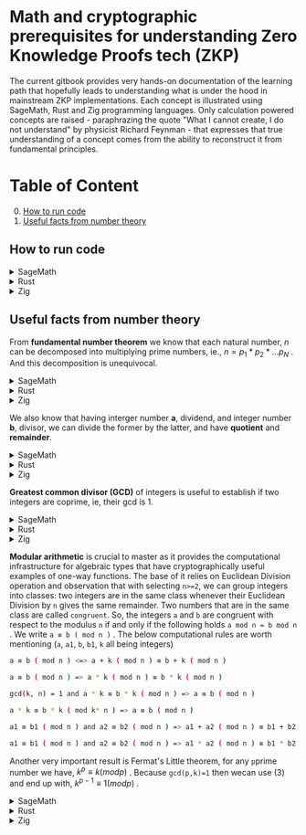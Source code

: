 # Math and cryptographic prerequisites for understanding Zero Knowledge Proofs tech (ZKP)

The current gitbook provides very hands-on documentation of the learning path that hopefully leads to understanding what is under the hood in mainstream ZKP implementations.
Each concept is illustrated using SageMath, Rust and Zig programming languages. Only calculation powered concepts are raised - paraphrazing the quote "What I cannot create, I do not understand" by physicist Richard Feynman - that expresses that true understanding of a concept comes from the ability to reconstruct it from fundamental principles.

# Table of Content
0. [How to run code](#how-to-run-code)
1. [Useful facts from number theory](#useful-facts-from-number-theory)

## How to run code

<details>
<summary>SageMath</summary>

Download the latest image from docker hub and run the image in Linux CLI:
```bash
$ docker image pull sagemath/sagemath:latest
$ docker run -it sagemath/sagemath:latest
┌────────────────────────────────────────────────────────────────────┐
│ SageMath version 10.6, Release Date: 2025-03-31                    │
│ Using Python 3.12.5. Type "help()" for help.                       │
└────────────────────────────────────────────────────────────────────┘
sage: ZZ(1234)
1234
sage: ZZ.random_element(10**10)
4134169080
sage: quit
```
</details>

<details>
<summary>Rust</summary>

Make sure you have the latest Rust toolchain installed (using for example `rustup`). Then have a `rust-script` installed:
```bash
$ cargo install rust-script
$ rust-script --version
rust-script 0.36.0
```

Then you can have an **executable** file like below,
```bash
$ cat rustScript
#!/usr/bin/env rust-script

//! ```cargo
//! [dependencies]
//! curve25519-dalek = "5.0.0-pre.0"
//! ```

use curve25519_dalek::scalar::Scalar;

fn addition_to_bytes(left: u64, right: u64) -> [u8; 32] {
   (Scalar::from(left) + Scalar::from(right)).to_bytes()
}

type CustomizedResult<T> = Result<T, Box<dyn std::error::Error>>;

fn main() -> CustomizedResult<()> {
   print!("{:?}", addition_to_bytes(1u64,10u64));

   Ok(())
}

#[cfg(test)]
mod tests {

    use crate::{addition_to_bytes};

    #[test]
    fn bytes_addition_expected() {
        let bytes = [
            128, 0, 0, 0, 0, 0, 0, 0, 0, 0, 0, 0, 0, 0, 0, 0, 0, 0, 0, 0, 0, 0, 0, 0, 0, 0, 0, 0, 0,
            0, 0, 0,
        ];
        assert_eq!(bytes, addition_to_bytes(100u64, 28u64));
    }
}
```

Then invoking the main and test suite can be done like below:

```bash
$ rust-script rustScript
[11, 0, 0, 0, 0, 0, 0, 0, 0, 0, 0, 0, 0, 0, 0, 0, 0, 0, 0, 0, 0, 0, 0, 0, 0, 0, 0, 0, 0, 0, 0, 0]

$ rust-script --test rustScript
running 1 test
test tests::bytes_addition_expected ... ok

test result: ok. 1 passed; 0 failed; 0 ignored; 0 measured; 0 filtered out; finished in 0.00s
```
</details>


<details>
<summary>Zig</summary>

Make sure you have the latest ([master](https://ziglang.org/download/)) version of the Zig language.
And that it is __visibible__ in the command line.
```bash
$ zig version
0.16.0-dev.43+99b2b6151
```

Then you can have a zig file like below, having both main and test suites,
```bash
$ cat zigScript.zig
const std = @import("std");
const testing = std.testing;
const Managed = std.math.big.int.Managed;
const Limb = std.math.big.Limb;

test "setting a big number from string" {
    var a = try Managed.init(testing.allocator);
    defer a.deinit();

    try a.setString(10, "120317241209124781241290847124");
    try testing.expectEqual(120317241209124781241290847124, try a.toInt(u128));
}

pub fn main() !void {
    var gpa1 = std.heap.GeneralPurposeAllocator(.{}){};
    const allocatorManaged =  gpa1.allocator();

    var a = try Managed.initSet(allocatorManaged, 123456789);
    defer a.deinit();

    std.debug.print("{d}\nlimbs={any}\n\n", .{a, a.limbs});
    try a.pow(&a, 5);
    std.debug.print("{d}\nlimbs={any}\n\n", .{a, a.limbs});
}
```

In order to run anyone just call as follows:
```bash
$ zig run zigScript.zig
123456789
limbs={ 123456789, 12297829382473034410, 12297829382473034410, 12297829382473034410 }

28679718602997181072337614380936720482949
limbs={ 6356712022736044677, 5204158590521663073, 84, 0, 0 }

$ zig test zigScript.zig
All 1 tests passed.
```
</details>


## Useful facts from number theory

From **fundamental number theorem** we know that each natural number, _n_ can be decomposed into multiplying prime numbers, ie., $`n=p_1*p_2*...p_N`$ .
And this decomposition is unequivocal.

<details>
<summary>SageMath</summary>

```sagemath
sage: n = NN(123456789)
sage: factor(n)
3^2 * 3607 * 3803
```
</details>

<details>
<summary>Rust</summary>

```rust
#!/usr/bin/env rust-script

//! ```cargo
//! [dependencies]
//! prime_factorization = "1.0.5"
//! ```

use prime_factorization::Factorization;

type CustomizedResult<T> = Result<T, Box<dyn std::error::Error>>;

fn main() -> CustomizedResult<()> {
   print!("{:?}\n", Factorization::<u32>::run(123456789));

   Ok(())
}
```

```bash
$ rust-script rustScript
Factorization { num: 123456789, is_prime: false, factors: [3, 3, 3607, 3803] }
```
</details>

<details>
<summary>Zig</summary>

The prerequisite is having [Zig-Math-Algorithms](https://github.com/ramsyana/Zig-Math-Algorithms.git)  downloaded.
It works with the latest release only - not with master.

```bash
$ zig version
0.15.0-dev.379+ffd85ffcd
$ git clone https://github.com/ramsyana/Zig-Math-Algorithms.git
$ cd Zig-Math-Algorithms
$ zig run src/algorithm/math/prime_factorization.zig
Enter a positive integer greater than 1: 123456789

The factorization of 123456789 is:
3-3-3607-3803
```
</details>

We also know that having interger number **a**, dividend, and integer number **b**, divisor, we can divide the former by the latter, and have **quotient** and **remainder**.

<details>
<summary>SageMath</summary>

```sagemath
NN(123456789123456789123456789) // NN(1234)  #123456789123456789123456789 is dividend, 1234 is divisor
100046020359365307231326 # quotient
sage: NN(123456789123456789123456789) % NN(1234)
505  # remainder
```
</details>

<details>
<summary>Rust</summary>

For Rust we are going to use big number library specially designed for cryptographic uses [crypto-bigint](https://docs.rs/crypto-bigint/0.6.1/crypto_bigint/index.html).

```rust
#!/usr/bin/env rust-script

//! ```cargo
//! [dependencies]
//! crypto-bigint = "0.6.1"
//! ```

use crypto_bigint::{NonZero, U256};
use std::ops::Div;

type CustomizedResult<T> = Result<T, Box<dyn std::error::Error>>;

fn to_decimal_from_le(m: &[u8]) -> (u128,u32) {
   m.into_iter().fold((0,0), |pair, elem| (pair.0 + 256_u128.pow(pair.1) * (elem.clone() as u128), pair.1 + 1))
}

fn main() -> CustomizedResult<()> {
   let dividend = U256::from_str_radix_vartime("123456789123456789123456789",10).unwrap();
   let divisor = U256::from_str_radix_vartime("1234",10).unwrap();
   let quotient = dividend.div(divisor);
   let remainder = dividend.rem(&NonZero::new(divisor).unwrap());
   print!("quotient: hex={:?} bytes(le)={:?}\n", quotient, quotient.to_le_bytes());
   print!("quotient: decimal={:?}\n", to_decimal_from_le(&quotient.to_le_bytes()).0);
   print!("remainder: hex={:?} bytes(le)={:?}\n", remainder, remainder.to_le_bytes());
   print!("remainder: decimal={:?}\n", to_decimal_from_le(&remainder.to_le_bytes()).0);

   Ok(())
}
```

After running we see, hex, byte (in little-endian encoding) and decimal representation:
```bash
$ rust-script rustScript
quotient: hex=Uint(0x00000000000000000000000000000000000000000000152F81710A4F2B756C5E) bytes(le)=[94, 108, 117, 43, 79, 10, 113, 129, 47, 21, 0, 0, 0, 0, 0, 0, 0, 0, 0, 0, 0, 0, 0, 0, 0, 0, 0, 0, 0, 0, 0, 0]
quotient: decimal=100046020359365307231326
remainder: hex=Uint(0x00000000000000000000000000000000000000000000000000000000000001F9) bytes(le)=[249, 1, 0, 0, 0, 0, 0, 0, 0, 0, 0, 0, 0, 0, 0, 0, 0, 0, 0, 0, 0, 0, 0, 0, 0, 0, 0, 0, 0, 0, 0, 0]
remainder: decimal=505
```

One need to notice that the resultant quotient takes 77-bits, so neither `u32` nor `u64` is enough to give a correct result.

</details>

<details>
<summary>Zig</summary>

We are going to use `Managed` arbitrary big int here.

```zig
$ cat zigScript.zig
const std = @import("std");
const Managed = std.math.big.int.Managed;

pub fn main() !void {
    var gpa = std.heap.GeneralPurposeAllocator(.{}){};
    const allocator1 =  gpa.allocator();
    const allocator2 =  gpa.allocator();
    const allocator3 =  gpa.allocator();
    const allocator4 =  gpa.allocator();

    var a = try Managed.initSet(allocator1, 123456789123456789123456789);
    defer a.deinit();
    var b = try Managed.initSet(allocator2, 1234);
    defer b.deinit();
    var r = try Managed.init(allocator3);
    defer r.deinit();
    var q = try Managed.init(allocator4);
    defer q.deinit();

    //q = a / b (rem r)
    try Managed.divFloor(&q,&r,&a,&b);

    std.debug.print("quotient={d} remainder={d}\n", .{q,r});
}
```

Running the script gives immediately
```bash
$ zig run zigScript.zig
quotient=100046020359365307231326 remainder=505
```
</details>

**Greatest common divisor (GCD)** of integers is useful to establish if two integers are coprime, ie, their gcd is 1.

<details>
<summary>SageMath</summary>

```sagemath
sage: # gcd(a, b) = s · a + t · b
sage: # result of xgcd: (gcd(a,b),s,t)
sage: NN(123456789123456789123456789).xgcd(NN(1234))
(1, -303, 30313944168887688091091902)
sage: NN(123456789123456789123456789).xgcd(NN(123))
(3, 2, -2007427465422061611763525)
```
</details>

<details>
<summary>Rust</summary>

For Rust we are using [crypto-bigint](https://docs.rs/crypto-bigint/0.6.1/crypto_bigint/index.html).

```rust
$ cat rustScript
#!/usr/bin/env rust-script

//! ```cargo
//! [dependencies]
//! crypto-bigint = "0.6.1"
//! ```

use crypto_bigint::U256;

type CustomizedResult<T> = Result<T, Box<dyn std::error::Error>>;

fn to_decimal_from_le(m: &[u8]) -> u128 {
   m.into_iter().fold((0,0), |pair, elem| (pair.0 + 256_u128.pow(pair.1) * (elem.clone() as u128), pair.1 + 1)).0
}

fn main() -> CustomizedResult<()> {
   let a = U256::from_str_radix_vartime("123456789123456789123456789",10).unwrap();
   let b1 = U256::from_str_radix_vartime("1234",10).unwrap();
   let b2 = U256::from_str_radix_vartime("123",10).unwrap();
   let gcd1 = a.gcd(&b1);
   let gcd2 = a.gcd(&b2);
   print!("gcd({:?},{:?})={:?}\n", to_decimal_from_le(&a.to_le_bytes()), to_decimal_from_le(&b1.to_le_bytes()), to_decimal_from_le(&gcd1.to_le_bytes()) );
   print!("gcd({:?},{:?})={:?}\n", to_decimal_from_le(&a.to_le_bytes()), to_decimal_from_le(&b2.to_le_bytes()), to_decimal_from_le(&gcd2.to_le_bytes()) );

   Ok(())
}
```

After running we see we are consistent with SageMath results

```bash
$ rust-script rustScript
gcd(123456789123456789123456789,1234)=1
gcd(123456789123456789123456789,123)=3
```
</details>

<details>
<summary>Zig</summary>

We are going to use `Managed` arbitrary big int here.

```zig
$ cat zigScript.zig
const std = @import("std");
const Managed = std.math.big.int.Managed;


pub fn main() !void {
    var gpa = std.heap.GeneralPurposeAllocator(.{}){};
    const allocator1 =  gpa.allocator();
    const allocator2 =  gpa.allocator();
    const allocator3 =  gpa.allocator();
    const allocator4 =  gpa.allocator();
    const allocator5 =  gpa.allocator();

    var a = try Managed.initSet(allocator1, 123456789123456789123456789);
    defer a.deinit();
    var b1 = try Managed.initSet(allocator2, 1234);
    defer b1.deinit();
    var b2 = try Managed.initSet(allocator3, 123);
    defer b2.deinit();
    var gcd1 = try Managed.init(allocator4);
    defer gcd1.deinit();
    var gcd2 = try Managed.init(allocator5);
    defer gcd2.deinit();

    try Managed.gcd(&gcd1,&a,&b1);
    try Managed.gcd(&gcd2,&a,&b2);

    std.debug.print("gcd({d},{d})={d}\n", .{a,b1,gcd1});
    std.debug.print("gcd({d},{d})={d}\n", .{a,b2,gcd2});
}
```

Running the script gives immediately corrrect results
```bash
$ zig run zigScript.zig
gcd(123456789123456789123456789,1234)=1
gcd(123456789123456789123456789,123)=3
```
</details>

**Modular arithmetic** is crucial to master as it provides the computational infrastructure for algebraic types that have cryptographically useful examples of one-way functions.
The base of it relies on Euclidean Division operation and observation that with selecting `n>=2`, we can group integers into classes:
two integers are in the same class whenever their Euclidean Division by `n` gives the same remainder.
Two numbers that are in the same class are called `congruent`. So, the integers `a` and `b` are congruent with
respect to the modulus `n` if and only if the following holds `a mod n = b mod n` . We write `a ≡ b ( mod n )` .
The below computational rules are worth mentioning (`a`, `a1`, `b`, `b1`, `k` all being integers)

```bash
a ≡ b ( mod n ) <=> a + k ( mod n ) ≡ b + k ( mod n )                                          (1)

a ≡ b ( mod n ) => a * k ( mod n ) ≡ b * k ( mod n )                                           (2)

gcd(k, n) = 1 and a * k ≡ b * k ( mod n ) => a ≡ b ( mod n )                                   (3)

a * k ≡ b * k ( mod k* n ) => a ≡ b ( mod n )                                                  (4)

a1 ≡ b1 ( mod n ) and a2 ≡ b2 ( mod n ) => a1 + a2 ( mod n ) ≡ b1 + b2 ( mod n )               (5)

a1 ≡ b1 ( mod n ) and a2 ≡ b2 ( mod n ) => a1 * a2 ( mod n ) ≡ b1 * b2 ( mod n )               (6)
```

Another very important result is Fermat's Little theorem, for any `p`prime number we have, $`k^p ≡ k ( mod p )`$ .
Because `gcd(p,k)=1` then wecan use (3) and end up with, $`k^{p-1} ≡ 1 ( mod p )`$ .

<details>
<summary>SageMath</summary>

```sagemath
sage: a=ZZ(1)
sage: b=ZZ(123456789123456790)
sage: n=ZZ(123456789)
sage: a == b % n
True

sage: k=ZZ(2^64)
sage: k
18446744073709551616
sage: (a + k) % n == (b + k) % n     # (1)
True
sage: (a * k) % n == (b * k) % n     # (2)
True

sage: b=ZZ(123456789123456666)
sage: a=ZZ(123456666)
sage: a == b % n
True
sage: b.gcd(a)
6
sage: n.gcd(6)
3
sage: (a / 6) == (b / 6) % n
False                                # (3) cond gcd (k,n) not satisfied

sage: (a / 3) == (b / 3) % n
False
sage: (a / 3) == (b / 3) % (n / 3)   # (4)
True

sage: b1=ZZ(123456789123456666)
sage: a == b1 % n
True
sage: b2 = ZZ(1728394923)
sage: a == b2 % n
True

sage: (a1 + a1) % n == (b1+b2) % n    # (5)
True
sage: (a1 * a1) % n == (b1 * b2) % n  # (6)
True

sage: a = ZZ(123456666)
sage: a ^ 17
359540034851392415636875649242223891196568232949298123301070013683400624868887868465355045866752156320944896326030978154463931187039174656
sage: # Little Fermat Theorem:
sage: (a ^ 17) % 17
14
sage: a % 17
14
sage: (a ^ (17-1)) % 17
1
```
</details>

<details>
<summary>Rust</summary>

For Rust we are using once again [crypto-bigint](https://docs.rs/crypto-bigint/0.6.1/crypto_bigint/index.html).

```rust
$ cat rustScript
#!/usr/bin/env rust-script

//! ```cargo
//! [dependencies]
//! crypto-bigint = "0.6.1"
//! ```

use core::ops::{Rem};
use crypto_bigint::{NonZero, U256, U2048};

type CustomizedResult<T> = Result<T, Box<dyn std::error::Error>>;

fn to_decimal_from_le(m: &[u8]) -> u128 {
   m.into_iter().fold((0,0), |pair, elem| (pair.0 + 256_u128.pow(pair.1) * (elem.clone() as u128), pair.1 + 1)).0
}

fn main() -> CustomizedResult<()> {
   let b = U256::from_str_radix_vartime("123456789123456790",10).unwrap();
   let n = U256::from_str_radix_vartime("123456789",10).unwrap();
   let a = b.rem(&NonZero::new(n).unwrap());
   print!("({:?} mod {:?})={:?} should be 1\n", to_decimal_from_le(&b.to_le_bytes()), to_decimal_from_le(&n.to_le_bytes()), to_decimal_from_le(&a.to_le_bytes()) );

   let k = U256::from_str_radix_vartime("18446744073709551616",10).unwrap();
   let a = U256::from_str_radix_vartime("1",10).unwrap();
   let left = a.add_mod(&k, &n);
   let right = b.add_mod(&k, &n);
   print!("(1) add_mod has limitation that pops up here: 'Assumes self + rhs as unbounded integer is < 2p.'\n");
   print!("    THIS IS WRONG (a + k) mod n = {:?} (b + k) mod n = {:?}\n", to_decimal_from_le(&left.to_le_bytes()), to_decimal_from_le(&right.to_le_bytes()) );
   print!("    a={:?},  b={:?}, k={:?}, n={:?} \n", to_decimal_from_le(&a.to_le_bytes()), to_decimal_from_le(&b.to_le_bytes()), to_decimal_from_le(&k.to_le_bytes()), to_decimal_from_le(&n.to_le_bytes()) );
   print!("    as n < b by several orders of magnitude - the same as n < k we need to use 'rem' before adding to both b and k\n");
   let k = k.rem(&NonZero::new(n).unwrap());
   let b = b.rem(&NonZero::new(n).unwrap());
   let left = a.add_mod(&k, &n);
   let right = b.add_mod(&k, &n);
   print!("    a <- a mod n ={:?},  b<- b mod ={:?}, k<- k mod ={:?}, n={:?} \n", to_decimal_from_le(&a.to_le_bytes()), to_decimal_from_le(&b.to_le_bytes()), to_decimal_from_le(&k.to_le_bytes()), to_decimal_from_le(&n.to_le_bytes()) );

   print!("    NOW IT IS CORRECT (a + k) mod n = {:?} (b + k) mod n = {:?}\n", to_decimal_from_le(&left.to_le_bytes()), to_decimal_from_le(&right.to_le_bytes()) );

   let left = a.mul_mod(&k, &NonZero::new(n).unwrap());
   let right = b.mul_mod(&k, &NonZero::new(n).unwrap());
   print!("(2) (a * k) mod n = {:?} (b * k) mod n = {:?}\n", to_decimal_from_le(&left.to_le_bytes()), to_decimal_from_le(&right.to_le_bytes()) );

   let b = U256::from_str_radix_vartime("123456789123456666",10).unwrap();
   let a = U256::from_str_radix_vartime("123456666",10).unwrap();
   let a1 = b.rem(&NonZero::new(n).unwrap());
   print!("({:?} mod {:?})={:?} should be {:?}\n", to_decimal_from_le(&b.to_le_bytes()), to_decimal_from_le(&n.to_le_bytes()), to_decimal_from_le(&a1.to_le_bytes()), to_decimal_from_le(&a.to_le_bytes()) );

   let bdiv3 = b.div_rem(&NonZero::new(U256::from(3u8)).unwrap()).0;
   let adiv3 = a.div_rem(&NonZero::new(U256::from(3u8)).unwrap()).0;
   let a1div3 = bdiv3.rem(&NonZero::new(n).unwrap());
   print!("(3) ({:?} mod {:?})={:?} should not be {:?}\n", to_decimal_from_le(&bdiv3.to_le_bytes()), to_decimal_from_le(&n.to_le_bytes()), to_decimal_from_le(&a1div3.to_le_bytes()), to_decimal_from_le(&adiv3.to_le_bytes()) );

   let ndiv3 = n.div_rem(&NonZero::new(U256::from(3u8)).unwrap()).0;
   let a1div3 = bdiv3.rem(&NonZero::new(ndiv3).unwrap());
   print!("(4) ({:?} mod {:?})={:?} should be {:?}\n", to_decimal_from_le(&bdiv3.to_le_bytes()), to_decimal_from_le(&ndiv3.to_le_bytes()), to_decimal_from_le(&a1div3.to_le_bytes()), to_decimal_from_le(&adiv3.to_le_bytes()) );

   let b1 = U256::from_str_radix_vartime("123456789123456666",10).unwrap();
   let b2 = U256::from_str_radix_vartime("1728394923",10).unwrap();
   let a1 = b1.rem(&NonZero::new(n).unwrap());
   let a2 = b2.rem(&NonZero::new(n).unwrap());
   print!("({:?} mod {:?})={:?} should be {:?}\n", to_decimal_from_le(&b1.to_le_bytes()), to_decimal_from_le(&n.to_le_bytes()), to_decimal_from_le(&a1.to_le_bytes()), to_decimal_from_le(&a.to_le_bytes()) );
   print!("({:?} mod {:?})={:?} should be {:?}\n", to_decimal_from_le(&b2.to_le_bytes()), to_decimal_from_le(&n.to_le_bytes()), to_decimal_from_le(&a2.to_le_bytes()), to_decimal_from_le(&a.to_le_bytes()) );

   let left = a1.add_mod(&a1, &n);
   let right = b1.add_mod(&b2, &n);
   print!("(5) THIS IS WRONG -> (a1 + a1) mod n = {:?} (b1 + b2) mod n = {:?}\n", to_decimal_from_le(&left.to_le_bytes()), to_decimal_from_le(&right.to_le_bytes()) );
   print!("    Once again, like in (1), add_mod limitation with added numbers with respect to modulus\n");
   print!("    a1={:?},  a2={:?}, b1={:?}, b2={:?}, n={:?} \n", to_decimal_from_le(&a1.to_le_bytes()), to_decimal_from_le(&a2.to_le_bytes()), to_decimal_from_le(&b1.to_le_bytes()), to_decimal_from_le(&b2.to_le_bytes()), to_decimal_from_le(&n.to_le_bytes()) );
   let a1 = a1.rem(&NonZero::new(n).unwrap());
   let a2 = a2.rem(&NonZero::new(n).unwrap());
   let b1 = b1.rem(&NonZero::new(n).unwrap());
   let b2 = b2.rem(&NonZero::new(n).unwrap());
   let left = a1.add_mod(&a1, &n);
   let right = b1.add_mod(&b2, &n);
   print!("    a1 <- a1 mod n ={:?}, a2 <- a2 mod n ={:?},  b1<- b1 mod ={:?}, b2<- b2 mod ={:?}, n={:?} \n", to_decimal_from_le(&a1.to_le_bytes()), to_decimal_from_le(&a2.to_le_bytes()), to_decimal_from_le(&b1.to_le_bytes()), to_decimal_from_le(&b2.to_le_bytes()), to_decimal_from_le(&n.to_le_bytes()) );
   print!("    NOW IT IS CORRECT (a1 + a2) mod n = {:?} (b1 + b2) mod n = {:?}\n", to_decimal_from_le(&left.to_le_bytes()), to_decimal_from_le(&right.to_le_bytes()) );

   let left = a1.mul_mod(&a1, &NonZero::new(n).unwrap());
   let right = b1.mul_mod(&b2, &NonZero::new(n).unwrap());
   print!("(6) (a1 * a1) mod n = {:?} (b1 * b2) mod n = {:?}\n", to_decimal_from_le(&left.to_le_bytes()), to_decimal_from_le(&right.to_le_bytes()) );

   let a = U2048::from_str_radix_vartime("123456666",10).unwrap();
   let apow17 = U2048::from_str_radix_vartime("359540034851392415636875649242223891196568232949298123301070013683400624868887868465355045866752156320944896326030978154463931187039174656",10).unwrap();
   let seventeen = NonZero::new(U2048::from(17u16)).unwrap();
   let left = apow17.rem(&seventeen);
   let right = a.rem(&seventeen);
   print!("(Little Fermat Theorem) (a ^ 17) mod 17 = {:?} should be a mod 17 = {:?}\n", to_decimal_from_le(&left.to_le_bytes()), to_decimal_from_le(&right.to_le_bytes()) );

   let apow16 = U2048::from_str_radix_vartime("2912277210299785802063338153342192888932933220060374247438935485941282626803544722853240228168417866726976867543393551179034198016",10).unwrap();
   let left = apow16.rem(&seventeen);
   print!("(Little Fermat Theorem) (a ^ (17 - 1)) mod 17 = {:?} should be 1\n", to_decimal_from_le(&left.to_le_bytes()) );

   Ok(())
}
```

After running we see we are consistent with SageMath results
As underlined above one needs to take care of limitations of `add_mod`.

```bash
$ rust-script rustScript
(123456789123456790 mod 123456789)=1 should be 1
(1) add_mod has limitation that pops up here: 'Assumes self + rhs as unbounded integer is < 2p.'
    THIS IS WRONG (a + k) mod n = 18446744073586094828 (b + k) mod n = 18570200862709551617
    a=1,  b=123456789123456790, k=18446744073709551616, n=123456789
    as n < b by several orders of magnitude - the same as n < k we need to use 'rem' before adding to both b and k
    a <- a mod n =1,  b<- b mod =1, k<- k mod =93442732, n=123456789
    NOW IT IS CORRECT (a + k) mod n = 93442733 (b + k) mod n = 93442733
(2) (a * k) mod n = 93442732 (b * k) mod n = 93442732
(123456789123456666 mod 123456789)=123456666 should be 123456666
(3) (41152263041152222 mod 123456789)=82304485 should not be 41152222
(4) (41152263041152222 mod 41152263)=41152222 should be 41152222
(123456789123456666 mod 123456789)=123456666 should be 123456666
(1728394923 mod 123456789)=123456666 should be 123456666
(5) THIS IS WRONG -> (a1 + a1) mod n = 123456543 (b1 + b2) mod n = 123456790728394800
    Once again, like in (1), add_mod limitation with added numbers with respect to modulus
    a1=123456666,  a2=123456666, b1=123456789123456666, b2=1728394923, n=123456789
    a1 <- a1 mod n =123456666, a2 <- a2 mod n =123456666,  b1<- b1 mod =123456666, b2<- b2 mod =123456666, n=123456789
    NOW IT IS CORRECT (a1 + a2) mod n = 123456543 (b1 + b2) mod n = 123456543
(6) (a1 * a1) mod n = 15129 (b1 * b2) mod n = 15129
(Little Fermat Theorem) (a ^ 17) mod 17 = 14 should be a mod 17 = 14
(Little Fermat Theorem) (a ^ (17 - 1)) mod 17 = 1 should be 1
```
</details>

<details>
<summary>Zig</summary>

We are going to use `Managed` arbitrary big int here.

```zig
$ cat zigScript.zig
const std = @import("std");
const Managed = std.math.big.int.Managed;


pub fn main() !void {
    var gpa = std.heap.GeneralPurposeAllocator(.{}){};
    const allocator1 =  gpa.allocator();
    const allocator2 =  gpa.allocator();
    const allocator3 =  gpa.allocator();
    const allocator4 =  gpa.allocator();
    const allocator5 =  gpa.allocator();
    const allocator6 =  gpa.allocator();
    const allocator7 =  gpa.allocator();
    const allocator8 =  gpa.allocator();
    const allocator9 =  gpa.allocator();
    const allocator10 =  gpa.allocator();
    const allocator11 =  gpa.allocator();
    const allocator12 =  gpa.allocator();
    const allocator13 =  gpa.allocator();
    const allocator14 =  gpa.allocator();

    var b = try Managed.initSet(allocator1, 123456789123456790);
    defer b.deinit();
    var n = try Managed.initSet(allocator2, 123456789);
    defer n.deinit();
    var r = try Managed.init(allocator3);
    defer r.deinit();
    var q = try Managed.init(allocator4);
    defer q.deinit();

    try Managed.divFloor(&q,&r,&b,&n);

    std.debug.print("(0) a mod n = b\n", .{});
    std.debug.print("({d} mod {d}) = {d} should be 1\n\n", .{b,n,r});

    var k = try Managed.initSet(allocator5, 18446744073709551616);
    defer k.deinit();
    var left = try Managed.init(allocator6);
    defer left.deinit();
    var right = try Managed.init(allocator7);
    defer right.deinit();

    std.debug.print("(1) when (0) holds then (a + k) mod n = (b + k) mod n\n", .{});
    try Managed.add(&left,&b,&k);
    try Managed.divFloor(&q,&r,&left,&n);
    std.debug.print("left: ({d} + {d}) mod {d} = {d}\n", .{b,k,n,r});

    var one = try Managed.initSet(allocator8, 1);
    defer one.deinit();
    try Managed.add(&right,&one,&k);
    try Managed.divFloor(&q,&r,&right,&n);
    std.debug.print("right: ({d} + {d}) mod {d} = {d}\n\n", .{one,k,n,r});

    std.debug.print("(2) when (0) holds then (a * k) mod n = (b * k) mod n\n", .{});
    try Managed.mul(&left,&b,&k);
    try Managed.divFloor(&q,&r,&left,&n);
    std.debug.print("left: ({d} * {d}) mod {d} = {d}\n", .{b,k,n,r});

    try Managed.mul(&right,&one,&k);
    try Managed.divFloor(&q,&r,&right,&n);
    std.debug.print("right: ({d} * {d}) mod {d} = {d}\n\n", .{one,k,n,r});

    try b.set(123456789123456666);
    try k.set(123456666);
    try Managed.divFloor(&q,&r,&b,&n);
    std.debug.print("{d} mod {d}={d} should be {d}\n", .{b,n,r,k});
    try Managed.gcd(&r,&b,&k);
    std.debug.print("gcd({d},{d})={d}\n", .{b,k,r});
    var six = try Managed.initSet(allocator8, 6);
    defer six.deinit();
    try Managed.divFloor(&left,&r,&b,&six);
    try Managed.divFloor(&q,&r,&left,&n);
    std.debug.print("(3) ({d} / {d}) mod {d} = {d} mod {d} = {d} is not the same as ", .{b,six,n,left,n,r});
    try Managed.divFloor(&right,&r,&k,&six);
    try Managed.divFloor(&q,&r,&right,&n);
    std.debug.print("({d} / {d}) mod {d} = {d} mod {d} = {d} \n\n", .{k,six,n,right,n,r});

    var div = try Managed.init(allocator9);
    defer div.deinit();
    try Managed.divFloor(&div,&r,&n,&six);
    try Managed.divFloor(&q,&r,&left,&div);
    try Managed.gcd(&r,&n,&six);
    std.debug.print("gcd({d},{d})={d}\n", .{n,six,r});
    std.debug.print("({d} / {d}) mod ({d} / {d}) = {d} mod {d} = {d} is not the same as ", .{b,six,n,six,left,div,r});
    try Managed.divFloor(&q,&r,&right,&div);
    std.debug.print("({d} / {d}) mod ({d} / {d})= {d} mod {d} = {d} \n\n", .{k,six,n,six,right,div,r});

    var three = try Managed.initSet(allocator10, 3);
    defer three.deinit();
    try Managed.divFloor(&div,&r,&n,&three);
    try Managed.divFloor(&left,&r,&b,&three);
    try Managed.divFloor(&q,&r,&left,&div);
    std.debug.print("(4) ({d} / {d}) mod ({d} / {d}) = {d} mod {d} = {d} is the same as ", .{b,three,n,three,left,div,r});
    try Managed.divFloor(&right,&r,&k,&three);
    try Managed.divFloor(&q,&r,&right,&div);
    std.debug.print("({d} / {d}) mod ({d} / {d})= {d} mod {d} = {d} \n\n", .{k,three,n,three,right,div,r});

    std.debug.print("(5) when a1 = b1 % n AND a1 = b1 % n then (a1 + a2) % n == (b1 + b2) % n \n", .{});
    var b1 = try Managed.initSet(allocator11, 1728394923);
    defer b1.deinit();
    var rem = try Managed.init(allocator12);
    defer rem.deinit();
    try Managed.divFloor(&q,&r,&b,&n);
    std.debug.print("({d} mod {d}) = {d} and ", .{b,n,r});
    try Managed.divFloor(&q,&rem,&b1,&n);
    std.debug.print("({d} mod {d}) = {d}\n", .{b1,n,rem});

    var two = try Managed.initSet(allocator13, 2);
    defer two.deinit();
    try Managed.mul(&left,&rem,&two);
    try Managed.divFloor(&q,&r,&left,&n);
    std.debug.print("left: ({d} + {d}) mod {d} = {d}\n", .{rem,rem,n,r});
    try Managed.add(&right,&b,&b1);
    try Managed.divFloor(&q,&r,&right,&n);
    std.debug.print("right: ({d} + {d}) mod {d} = {d}\n\n", .{b,b1,n,r});

    std.debug.print("(6) when a1 = b1 % n AND a1 = b1 % n then (a1 * a2) % n == (b1 * b2) % n \n", .{});
    try Managed.pow(&left,&rem,2);
    try Managed.divFloor(&q,&r,&left,&n);
    std.debug.print("left: ({d} * {d}) mod {d} = {d}\n", .{q,q,n,r});
    try Managed.mul(&right,&b,&b1);
    try Managed.divFloor(&q,&r,&right,&n);
    std.debug.print("right: ({d} * {d}) mod {d} = {d}\n\n", .{b,b1,n,r});

    std.debug.print("Little Fermat Theorem \n", .{});
    try Managed.pow(&left,&rem,17);
    var seventeen = try Managed.initSet(allocator14, 17);
    defer seventeen.deinit();
    try Managed.divFloor(&q,&r,&left,&seventeen);
    std.debug.print("({d} ^ {d}) mod {d} = {d}\n", .{rem,seventeen,seventeen,r});
    try Managed.pow(&left,&rem,16);
    try Managed.divFloor(&q,&r,&left,&seventeen);
    std.debug.print("({d} ^ ({d} - 1) ) mod {d} = {d}\n", .{rem,seventeen,seventeen,r});
}
```

Running the script gives immediately corrrect results
```bash
$ zig run zigScript.zig
(0) a mod n = b
(123456789123456790 mod 123456789) = 1 should be 1

(1) when (0) holds then (a + k) mod n = (b + k) mod n
left: (123456789123456790 + 18446744073709551616) mod 123456789 = 93442733
right: (1 + 18446744073709551616) mod 123456789 = 93442733

(2) when (0) holds then (a * k) mod n = (b * k) mod n
left: (123456789123456790 * 18446744073709551616) mod 123456789 = 93442732
right: (1 * 18446744073709551616) mod 123456789 = 93442732

123456789123456666 mod 123456789=123456666 should be 123456666
gcd(123456789123456666,123456666)=6
(3) (123456789123456666 / 6) mod 123456789 = 20576131520576111 mod 123456789 = 102880637 is not the same as (123456666 / 6) mod 123456789 = 20576111 mod 123456789 = 20576111

gcd(123456789,6)=3
(123456789123456666 / 6) mod (123456789 / 6) = 20576131520576111 mod 20576131 = 3 is not the same as (123456666 / 6) mod (123456789 / 6)= 20576111 mod 20576131 = 20576111

(4) (123456789123456666 / 3) mod (123456789 / 3) = 41152263041152222 mod 41152263 = 41152222 is the same as (123456666 / 3) mod (123456789 / 3)= 41152222 mod 41152263 = 41152222

(5) when a1 = b1 % n AND a1 = b1 % n then (a1 + a2) % n == (b1 + b2) % n
(123456789123456666 mod 123456789) = 123456666 and (1728394923 mod 123456789) = 123456666
left: (123456666 + 123456666) mod 123456789 = 123456543
right: (123456789123456666 + 1728394923) mod 123456789 = 123456543

(6) when a1 = b1 % n AND a1 = b1 % n then (a1 * a2) % n == (b1 * b2) % n
left: (123456543 * 123456543) mod 123456789 = 15129
right: (123456789123456666 * 1728394923) mod 123456789 = 15129

Little Fermat Theorem
(123456666 ^ 17) mod 17 = 14
(123456666 ^ (17 - 1) ) mod 17 = 1
```
</details>
